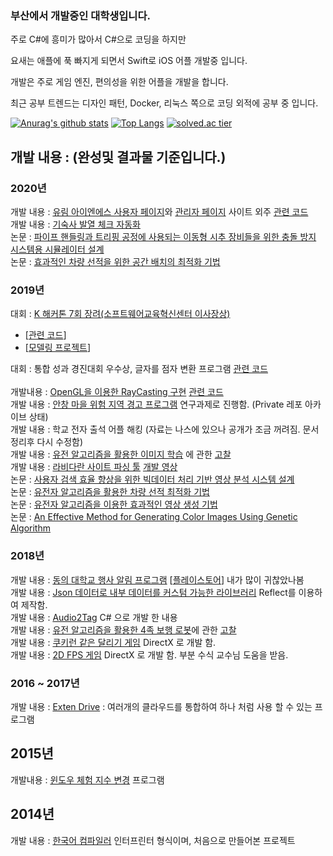 ### 부산에서 개발중인 대학생입니다.
주로 C#에 흥미가 많아서 C#으로 코딩을 하지만

요새는 애플에 푹 빠지게 되면서 Swift로 iOS 어플 개발중 입니다.

개발은 주로 게임 엔진, 편의성을 위한 어플을 개발을 합니다.

최근 공부 트렌드는 디자인 패턴, Docker, 리눅스 쪽으로 코딩 외적에 공부 중 입니다.


[![Anurag's github stats](https://github-readme-stats.vercel.app/api?username=Piorosen&count_private=true)](https://github.com/Piorosen)
[![Top Langs](https://github-readme-stats.vercel.app/api/top-langs/?username=Piorosen&layout=compact&hide_border=true)](https://github.com/Piorosen) 
[![solved.ac tier](http://mazassumnida.wtf/api/generate_badge?boj=aoikazto)](https://solved.ac/aoikazto)

## 개발 내용 : (완성및 결과물 기준입니다.)

### 2020년
개발 내용 : [유림 아이엔에스 사용자 페이지](http://www.directfyou.com)와 [관리자 페이지](http://www.directfyou.com/manager) 사이트 외주 [관련 코드](https://github.com/Piorosen/ulimins-outsourcing)<br>
개발 내용 : [기숙사 발열 체크 자동화](https://github.com/Piorosen/github-Action-HangKik)<br>
논문 : [파이프 핸들링과 트리핑 공정에 사용되는 이동형 시추 장비들을 위한 충돌 방지 시스템용 시뮬레이터 설계](https://www.dbpia.co.kr/journal/articleDetail?nodeId=NODE09349359)<br>
논문 : [효과적인 차량 선적을 위한 공간 배치의 최적화 기법](https://www.dbpia.co.kr/journal/articleDetail?nodeId=NODE09308329)<br>

### 2019년
대회 : [K 해커톤 7회 장려(소프트웨어교육혁신센터 이사장상)](http://swkorea.org/%ea%b3%b5%ec%a7%80%ec%82%ac%ed%95%ad/?nType=UFFscUh5dURaU3p3Qi9SWHlzM3l6UEVPellyK3o5Q3ZNcDFOdTg4SlR4L29HMGlGbXdzRytkWFA0UFdEbW1ibXZZSlc5Z2xJeGVJVm1pZWVvLzRib3lhNDRLR3NBdzhYRlB3anNWYThpRzJpQUhxR282Q3kzMTJJbUhEa1JldUw=)<br>
* [[관련 코드](https://github.com/Piorosen/health-care-KoongHack)]<br>
* [[모델링 프로젝트](https://github.com/Piorosen/Unreal-Drawing)]<br>

대회 : 통합 성과 경진대회 우수상, 글자를 점자 변환 프로그램 [관련 코드](https://github.com/Piorosen/ChangUp)<br>  
개발내용 : [OpenGL을 이용한 RayCasting 구현](https://blog.naver.com/aoikazto/221432998084) [관련 코드](https://github.com/Piorosen/OpenGL-RayCasting/tree/master/Project)<br>
개발 내용 : [안창 마을 위험 지역 경고 프로그램](https://github.com/Piorosen/2019-2020-Video-Lee) 연구과제로 진행함. (Private 레포 아카이브 상태)<br>
개발 내용 : 학교 전자 출석 어플 해킹 (자료는 나스에 있으나 공개가 조금 꺼려짐. 문서 정리후 다시 수정함)<br>
개발 내용 : [유전 알고리즘을 활용한 이미지 학습](https://github.com/Piorosen/Genetic-Image-Constructor) 에 관한 [고찰](https://blog.naver.com/aoikazto/221507096763)<br>
개발 내용 : [라비다란 사이트 파싱 툴](https://github.com/Piorosen/Lavida-Parsing/tree/master/LavidaParsing) [개발 영상](https://youtu.be/vOOf-KzfiPY)<br>
논문 : [사용자 검색 효율 향상을 위한 빅데이터 처리 기반 영상 분석 시스템 설계](https://www.dbpia.co.kr/journal/articleDetail?nodeId=NODE09262516)<br>
논문 : [유전자 알고리즘을 활용한 차량 선적 최적화 기법](https://www.dbpia.co.kr/journal/articleDetail?nodeId=NODE09262374)<br>
논문 : [유전자 알고리즘을 이용한 효과적인 영상 생성 기법](https://www.dbpia.co.kr/journal/articleDetail?nodeId=NODE08766546)<br>
논문 : [An Effective Method for Generating Color Images Using Genetic Algorithm](https://www.dbpia.co.kr/author/authorDetail?ancId=3476553)<br>

### 2018년
개발 내용 : [동의 대학교 행사 알림 프로그램](https://github.com/Piorosen/DEU-Project) [[플레이스토어](https://play.google.com/store/apps/details?id=com.AK.DEU_Project)] 내가 많이 귀찮았나봄<br>
개발 내용 : [Json 데이터로 내부 데이터를 커스텀 가능한 라이브러리](https://github.com/Piorosen/Json-Custom-Designer) Reflect를 이용하여 제작함.<br>
개발 내용 : [Audio2Tag](https://github.com/Piorosen/DotNetAudio2Tag) C# 으로 개발 한 내용<br>
개발 내용 : [유전 알고리즘을 활용한 4족 보행 로봇](https://github.com/Piorosen/Genetic-Algorithm)에 관한 [고찰](https://blog.naver.com/aoikazto/221424970895)<br>
개발 내용 : [쿠키런 같은 달리기 게임](https://github.com/Piorosen/Yore-Program/tree/master/Dx-2D-RunnerGame) DirectX 로 개발 함.<br>
개발 내용 : [2D FPS 게임](https://github.com/Piorosen/Yore-Program/tree/master/Dx-Width-Shoot-Gmae) DirectX 로 개발 함. 부분 수식 교수님 도움을 받음.<br>

### 2016 ~ 2017년
개발 내용 : [Exten Drive](https://github.com/Piorosen/Exten-Drive) : 여러개의 클라우드를 통합하여 하나 처럼 사용 할 수 있는 프로그램<br>

## 2015년
개발내용 : [윈도우 체험 지수 변경](https://github.com/Piorosen/Yore-Program/tree/master/Change-Experience-Point) 프로그램<br>

## 2014년
개발 내용 : [한국어 컴파일러](https://github.com/Piorosen/Korea-Compiler) 인터프린터 형식이며, 처음으로 만들어본 프로젝트<br>

